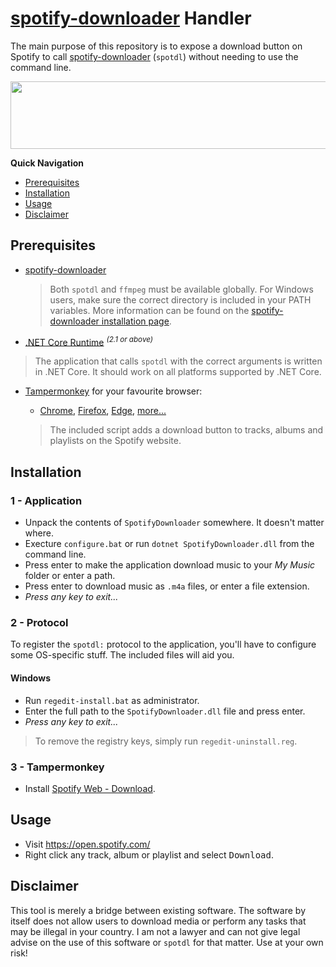 # [spotify-downloader](https://github.com/ritiek/spotify-downloader) Handler

The main purpose of this repository is to expose a download button on Spotify to call [spotify-downloader](https://github.com/ritiek/spotify-downloader) (`spotdl`) without needing to use the command line.

<img src="https://i.imgur.com/UWh3UrL.png" width="858" height="108" />

**Quick Navigation**
* [Prerequisites](#prerequisites)
* [Installation](#installation)
* [Usage](#usage)
* [Disclaimer](#disclaimer)

## Prerequisites

* [spotify-downloader](https://github.com/ritiek/spotify-downloader)


  > Both `spotdl` and `ffmpeg` must be available globally. For Windows users, make sure the correct directory is included in your PATH variables. More information can be found on the [spotify-downloader installation page](https://github.com/ritiek/spotify-downloader/wiki/Installation).

* [.NET Core Runtime](https://dotnet.microsoft.com/download) <sup>*(2.1 or above)*</sup>

> The application that calls `spotdl` with the correct arguments is written in .NET Core. It should work on all platforms supported by .NET Core.

* [Tampermonkey](https://tampermonkey.net/) for your favourite browser:
  * [Chrome](https://tampermonkey.net/?browser=chrome), [Firefox](https://tampermonkey.net/?browser=firefox), [Edge](https://tampermonkey.net/?browser=edge), [more...](https://tampermonkey.net/)


  > The included script adds a download button to tracks, albums and playlists on the Spotify website.

## Installation

### 1 - Application

* Unpack the contents of `SpotifyDownloader` somewhere. It doesn't matter where.
* Execture `configure.bat` or run `dotnet SpotifyDownloader.dll` from the command line.
* Press enter to make the application download music to your *My Music* folder or enter a path.
* Press enter to download music as `.m4a` files, or enter a file extension.
* *Press any key to exit...*

### 2 - Protocol

To register the `spotdl:` protocol to the application, you'll have to configure some OS-specific stuff. The included files will aid you.

#### Windows

* Run `regedit-install.bat` as administrator.
* Enter the full path to the `SpotifyDownloader.dll` file and press enter.
* *Press any key to exit...*

> To remove the registry keys, simply run `regedit-uninstall.reg`.

### 3 - Tampermonkey

* Install [Spotify Web - Download](https://greasyfork.org/en/scripts/376669-spotify-web-download).


## Usage

* Visit https://open.spotify.com/
* Right click any track, album or playlist and select <kbd>Download</kbd>.

## Disclaimer

This tool is merely a bridge between existing software. The software by itself does not allow users to download media or perform any tasks that may be illegal in your country. I am not a lawyer and can not give legal advise on the use of this software or `spotdl` for that matter. Use at your own risk!
